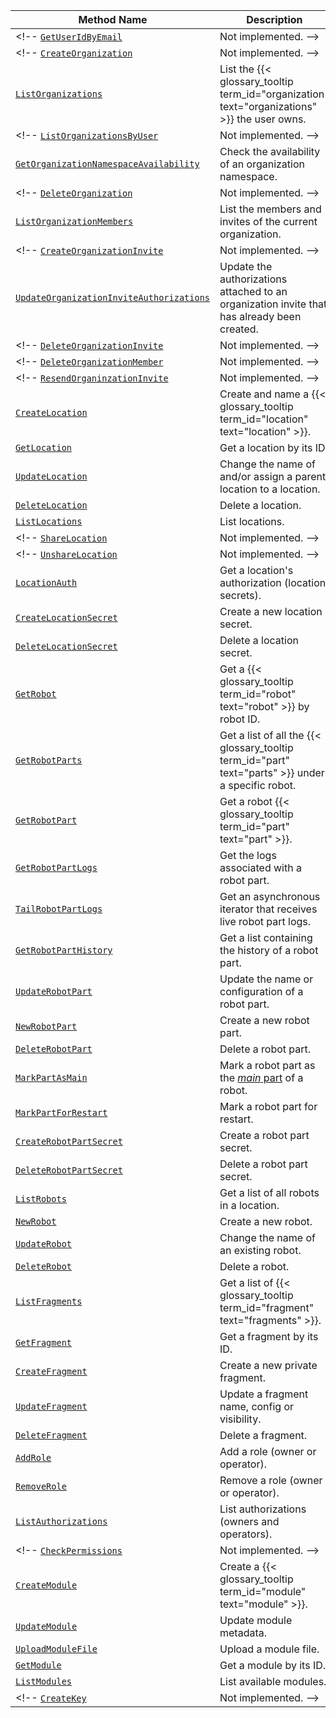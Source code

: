 <!-- prettier-ignore -->
Method Name | Description
----------- | -----------
<!-- [`GetUserIdByEmail`](/program/apis/cloud/#getuseridbyemail) |  Not implemented. -->
<!-- [`CreateOrganization`](/program/apis/cloud/#createorganization) |  Not implemented. -->
[`ListOrganizations`](/program/apis/cloud/#listorganizations) | List the {{< glossary_tooltip term_id="organization" text="organizations" >}} the user owns.
<!-- [`ListOrganizationsByUser`](/program/apis/cloud/#listorganizationsbyuser) |  Not implemented. -->
[`GetOrganizationNamespaceAvailability`](/program/apis/cloud/#getorganizationnamespaceavailability) | Check the availability of an organization namespace.
<!-- [`DeleteOrganization`](/program/apis/cloud/#deleteorganization) |  Not implemented. -->
[`ListOrganizationMembers`](/program/apis/cloud/#listorganizationmembers) | List the members and invites of the current organization.
<!-- [`CreateOrganizationInvite`](/program/apis/cloud/#getuseridbyemail) |  Not implemented. -->
[`UpdateOrganizationInviteAuthorizations`](/program/apis/cloud/#updateorganizationinviteauthorizations) | Update the authorizations attached to an organization invite that has already been created.
<!-- [`DeleteOrganizationInvite`](/program/apis/cloud/#getuseridbyemail) |  Not implemented. -->
<!-- [`DeleteOrganizationMember`](/program/apis/cloud/#getuseridbyemail) |  Not implemented. -->
<!-- [`ResendOrganinzationInvite`](/program/apis/cloud/#getuseridbyemail) |  Not implemented. -->
[`CreateLocation`](/program/apis/cloud/#createlocation) | Create and name a {{< glossary_tooltip term_id="location" text="location" >}}.
[`GetLocation`](/program/apis/cloud/#getlocation) | Get a location by its ID.
[`UpdateLocation`](/program/apis/cloud/#updatelocation ) | Change the name of and/or assign a parent location to a location.
[`DeleteLocation`](/program/apis/cloud/#deletelocation ) | Delete a location.
[`ListLocations`](/program/apis/cloud/#listlocations ) | List locations.
<!-- [`ShareLocation`](/program/apis/cloud/#sharelocation) | Not implemented. -->
<!-- [`UnshareLocation`](/program/apis/cloud/#unsharelocation) | Not implemented. -->
[`LocationAuth`](/program/apis/cloud/#locationauth ) | Get a location's authorization (location secrets).
[`CreateLocationSecret`](/program/apis/cloud/#createlocationsecret ) | Create a new location secret.
[`DeleteLocationSecret`](/program/apis/cloud/#deletelocationsecret ) | Delete a location secret.
[`GetRobot`](/program/apis/cloud/#getrobot ) | Get a {{< glossary_tooltip term_id="robot" text="robot" >}} by robot ID.
[`GetRobotParts`](/program/apis/cloud/#getrobotparts ) | Get a list of all the {{< glossary_tooltip term_id="part" text="parts" >}} under a specific robot.
[`GetRobotPart`](/program/apis/cloud/#getrobotpart ) | Get a robot {{< glossary_tooltip term_id="part" text="part" >}}.
[`GetRobotPartLogs`](/program/apis/cloud/#getrobotpartlogs ) | Get the logs associated with a robot part.
[`TailRobotPartLogs`](/program/apis/cloud/#tailrobotpartlogs ) | Get an asynchronous iterator that receives live robot part logs.
[`GetRobotPartHistory`](/program/apis/cloud/#getrobotparthistory ) | Get a list containing the history of a robot part.
[`UpdateRobotPart`](/program/apis/cloud/#updaterobotpart ) | Update the name or configuration of a robot part.
[`NewRobotPart`](/program/apis/cloud/#newrobotpart ) | Create a new robot part.
[`DeleteRobotPart`](/program/apis/cloud/#deleterobotpart ) | Delete a robot part.
[`MarkPartAsMain`](/program/apis/cloud/#markpartasmain ) | Mark a robot part as the [_main_ part](/manage/parts-and-remotes/#robot-parts) of a robot.
[`MarkPartForRestart`](/program/apis/cloud/#markpartforrestart ) | Mark a robot part for restart.
[`CreateRobotPartSecret`](/program/apis/cloud/#createrobotpartsecret ) | Create a robot part secret.
[`DeleteRobotPartSecret`](/program/apis/cloud/#deleterobotpartsecret ) | Delete a robot part secret.
[`ListRobots`](/program/apis/cloud/#listrobots ) | Get a list of all robots in a location.
[`NewRobot`](/program/apis/cloud/#newrobot ) | Create a new robot.
[`UpdateRobot`](/program/apis/cloud/#updaterobot ) | Change the name of an existing robot.
[`DeleteRobot`](/program/apis/cloud/#deleterobot ) | Delete a robot.
[`ListFragments`](/program/apis/cloud/#listfragments ) | Get a list of {{< glossary_tooltip term_id="fragment" text="fragments" >}}.
[`GetFragment`](/program/apis/cloud/#getfragment ) | Get a fragment by its ID.
[`CreateFragment`](/program/apis/cloud/#createfragment ) | Create a new private fragment.
[`UpdateFragment`](/program/apis/cloud/#updatefragment ) | Update a fragment name, config or visibility.
[`DeleteFragment`](/program/apis/cloud/#deletefragment ) | Delete a fragment.
[`AddRole`](/program/apis/cloud/#addrole ) | Add a role (owner or operator).
[`RemoveRole`](/program/apis/cloud/#removerole ) | Remove a role (owner or operator).
[`ListAuthorizations`](/program/apis/cloud/#listauthorizations ) | List authorizations (owners and operators).
<!-- [`CheckPermissions`](/program/apis/cloud/#checkpermissions) |  Not implemented. -->
[`CreateModule`](/program/apis/cloud/#createmodule ) | Create a {{< glossary_tooltip term_id="module" text="module" >}}.
[`UpdateModule`](/program/apis/cloud/#updatemodule ) | Update module metadata.
[`UploadModuleFile`](/program/apis/cloud/#uploadmodulefile ) | Upload a module file.
[`GetModule`](/program/apis/cloud/#getmodule ) | Get a module by its ID.
[`ListModules`](/program/apis/cloud/#listmodules ) | List available modules.
<!-- [`CreateKey`](/program/apis/cloud/#createkey) |  Not implemented. -->
